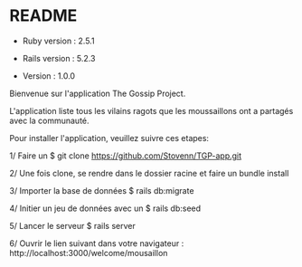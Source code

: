 # README
* Ruby version : 2.5.1

* Rails version : 5.2.3

* Version : 1.0.0


Bienvenue sur l'application The Gossip Project.

L'application liste tous les vilains ragots que les moussaillons ont a partagés avec la communauté.


Pour installer l'application, veuillez suivre ces etapes:

1/ Faire un $ git clone https://github.com/Stovenn/TGP-app.git

2/ Une fois clone, se rendre dans le dossier racine et faire un bundle install

3/ Importer la base de données $ rails db:migrate

4/ Initier un jeu de données avec un $ rails db:seed

5/ Lancer le serveur $ rails server

6/ Ouvrir le lien suivant dans votre navigateur : http://localhost:3000/welcome/mousaillon


